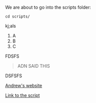 We are about to go into the scripts folder:

```
cd scripts/
```

kj;als



1. A
2. B
3. C

FDSFS 

> ADN SAID THIS

DSFSFS

[Andrew's website](https://adnguyen.github.io)

[Link to the script](script.html)